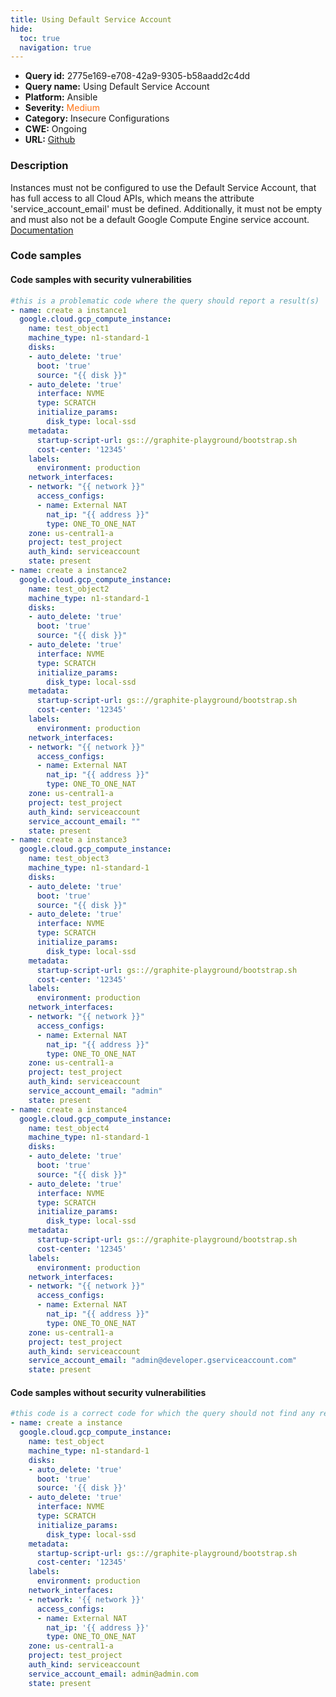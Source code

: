 ```yaml
---
title: Using Default Service Account
hide:
  toc: true
  navigation: true
---
```


<style>
  .highlight .hll {
    background-color: #ff171742;
  }
  .md-content {
    max-width: 1100px;
    margin: 0 auto;
  }
</style>

-   **Query id:** 2775e169-e708-42a9-9305-b58aadd2c4dd
-   **Query name:** Using Default Service Account
-   **Platform:** Ansible
-   **Severity:** <span style="color:#ff7213">Medium</span>
-   **Category:** Insecure Configurations
-   **CWE:** Ongoing
-   **URL:** [Github](https://github.com/Checkmarx/kics/tree/master/assets/queries/ansible/gcp/using_default_service_account)

### Description
Instances must not be configured to use the Default Service Account, that has full access to all Cloud APIs, which means the attribute 'service_account_email' must be defined. Additionally, it must not be empty and must also not be a default Google Compute Engine service account.<br>
[Documentation](https://docs.ansible.com/ansible/latest/collections/google/cloud/gcp_compute_instance_module.html)

### Code samples
#### Code samples with security vulnerabilities
```yaml title="Positive test num. 1 - yaml file" hl_lines="115 57 3 86"
#this is a problematic code where the query should report a result(s)
- name: create a instance1
  google.cloud.gcp_compute_instance:
    name: test_object1
    machine_type: n1-standard-1
    disks:
    - auto_delete: 'true'
      boot: 'true'
      source: "{{ disk }}"
    - auto_delete: 'true'
      interface: NVME
      type: SCRATCH
      initialize_params:
        disk_type: local-ssd
    metadata:
      startup-script-url: gs:://graphite-playground/bootstrap.sh
      cost-center: '12345'
    labels:
      environment: production
    network_interfaces:
    - network: "{{ network }}"
      access_configs:
      - name: External NAT
        nat_ip: "{{ address }}"
        type: ONE_TO_ONE_NAT
    zone: us-central1-a
    project: test_project
    auth_kind: serviceaccount
    state: present
- name: create a instance2
  google.cloud.gcp_compute_instance:
    name: test_object2
    machine_type: n1-standard-1
    disks:
    - auto_delete: 'true'
      boot: 'true'
      source: "{{ disk }}"
    - auto_delete: 'true'
      interface: NVME
      type: SCRATCH
      initialize_params:
        disk_type: local-ssd
    metadata:
      startup-script-url: gs:://graphite-playground/bootstrap.sh
      cost-center: '12345'
    labels:
      environment: production
    network_interfaces:
    - network: "{{ network }}"
      access_configs:
      - name: External NAT
        nat_ip: "{{ address }}"
        type: ONE_TO_ONE_NAT
    zone: us-central1-a
    project: test_project
    auth_kind: serviceaccount
    service_account_email: ""
    state: present
- name: create a instance3
  google.cloud.gcp_compute_instance:
    name: test_object3
    machine_type: n1-standard-1
    disks:
    - auto_delete: 'true'
      boot: 'true'
      source: "{{ disk }}"
    - auto_delete: 'true'
      interface: NVME
      type: SCRATCH
      initialize_params:
        disk_type: local-ssd
    metadata:
      startup-script-url: gs:://graphite-playground/bootstrap.sh
      cost-center: '12345'
    labels:
      environment: production
    network_interfaces:
    - network: "{{ network }}"
      access_configs:
      - name: External NAT
        nat_ip: "{{ address }}"
        type: ONE_TO_ONE_NAT
    zone: us-central1-a
    project: test_project
    auth_kind: serviceaccount
    service_account_email: "admin"
    state: present
- name: create a instance4
  google.cloud.gcp_compute_instance:
    name: test_object4
    machine_type: n1-standard-1
    disks:
    - auto_delete: 'true'
      boot: 'true'
      source: "{{ disk }}"
    - auto_delete: 'true'
      interface: NVME
      type: SCRATCH
      initialize_params:
        disk_type: local-ssd
    metadata:
      startup-script-url: gs:://graphite-playground/bootstrap.sh
      cost-center: '12345'
    labels:
      environment: production
    network_interfaces:
    - network: "{{ network }}"
      access_configs:
      - name: External NAT
        nat_ip: "{{ address }}"
        type: ONE_TO_ONE_NAT
    zone: us-central1-a
    project: test_project
    auth_kind: serviceaccount
    service_account_email: "admin@developer.gserviceaccount.com"
    state: present

```


#### Code samples without security vulnerabilities
```yaml title="Negative test num. 1 - yaml file"
#this code is a correct code for which the query should not find any result
- name: create a instance
  google.cloud.gcp_compute_instance:
    name: test_object
    machine_type: n1-standard-1
    disks:
    - auto_delete: 'true'
      boot: 'true'
      source: '{{ disk }}'
    - auto_delete: 'true'
      interface: NVME
      type: SCRATCH
      initialize_params:
        disk_type: local-ssd
    metadata:
      startup-script-url: gs:://graphite-playground/bootstrap.sh
      cost-center: '12345'
    labels:
      environment: production
    network_interfaces:
    - network: '{{ network }}'
      access_configs:
      - name: External NAT
        nat_ip: '{{ address }}'
        type: ONE_TO_ONE_NAT
    zone: us-central1-a
    project: test_project
    auth_kind: serviceaccount
    service_account_email: admin@admin.com
    state: present

```
